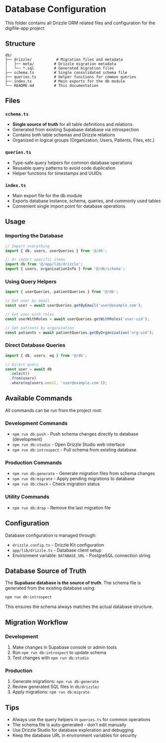 # Database Configuration

This folder contains all Drizzle ORM related files and configuration for the digifile-app project.

## Structure

```
db/
├── drizzle/           # Migration files and metadata
│   ├── meta/         # Drizzle migration metadata
│   └── *.sql         # Generated migration files
├── schema.ts         # Single consolidated schema file
├── queries.ts        # Helper functions for common queries
├── index.ts          # Main exports for the db module
└── README.md         # This documentation
```

## Files

### `schema.ts`

- **Single source of truth** for all table definitions and relations
- Generated from existing Supabase database via introspection
- Contains both table schemas and Drizzle relations
- Organized in logical groups (Organization, Users, Patients, Files, etc.)

### `queries.ts`

- Type-safe query helpers for common database operations
- Reusable query patterns to avoid code duplication
- Helper functions for timestamps and UUIDs

### `index.ts`

- Main export file for the db module
- Exports database instance, schema, queries, and commonly used tables
- Convenient single import point for database operations

## Usage

### Importing the Database

```typescript
// Import everything
import { db, users, userQueries } from '@/db';

// Or import specific items
import db from '@/app/lib/drizzle';
import { users, organizationInfo } from '@/db/schema';
```

### Using Query Helpers

```typescript
import { userQueries, patientQueries } from '@/db';

// Get user by email
const user = await userQueries.getByEmail('user@example.com');

// Get user with roles
const userWithRoles = await userQueries.getWithRoles('user-uid');

// Get patients by organization
const patients = await patientQueries.getByOrganization('org-uid');
```

### Direct Database Queries

```typescript
import { db, users, eq } from '@/db';

// Direct query
const user = await db
  .select()
  .from(users)
  .where(eq(users.email, 'user@example.com'));
```

## Available Commands

All commands can be run from the project root:

### Development Commands

- `npm run db:push` - Push schema changes directly to database (development)
- `npm run db:studio` - Open Drizzle Studio web interface
- `npm run db:introspect` - Pull schema from existing database

### Production Commands

- `npm run db:generate` - Generate migration files from schema changes
- `npm run db:migrate` - Apply pending migrations to database
- `npm run db:check` - Check migration status

### Utility Commands

- `npm run db:drop` - Remove the last migration file

## Configuration

Database configuration is managed through:

- `drizzle.config.ts` - Drizzle Kit configuration
- `app/lib/drizzle.ts` - Database client setup
- Environment variable: `DATABASE_URL` - PostgreSQL connection string

## Database Source of Truth

The **Supabase database is the source of truth**. The schema file is generated from the existing database using:

```bash
npm run db:introspect
```

This ensures the schema always matches the actual database structure.

## Migration Workflow

### Development

1. Make changes in Supabase console or admin tools
2. Run `npm run db:introspect` to update schema
3. Test changes with `npm run db:studio`

### Production

1. Generate migrations: `npm run db:generate`
2. Review generated SQL files in `db/drizzle/`
3. Apply migrations: `npm run db:migrate`

## Tips

- Always use the query helpers in `queries.ts` for common operations
- The schema file is auto-generated - don't edit manually
- Use Drizzle Studio for database exploration and debugging
- Keep the database URL in environment variables for security
